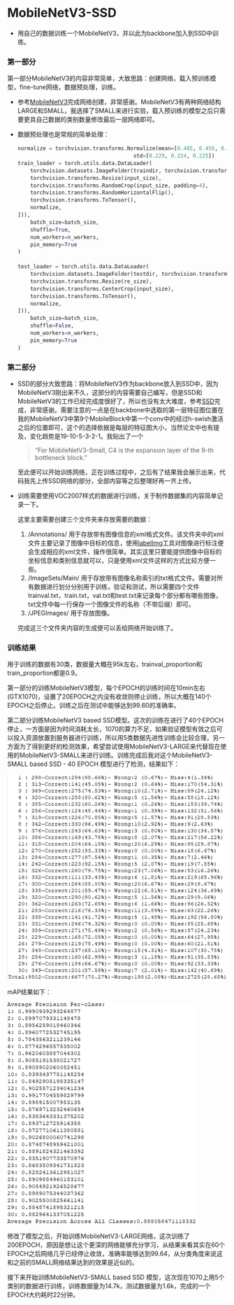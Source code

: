 # MobileNetV3-SSD
- 用自己的数据训练一个MobileNetV3，并以此为backbone加入到SSD中训练。



### 第一部分

第一部分MobileNetV3的内容非常简单，大致思路：创建网络，载入预训练模型，fine-tune网络，数据预处理，训练。

- 参考[MobileNetV3](https://github.com/leaderj1001/MobileNetV3-Pytorch)完成网络创建，非常感谢。MobileNetV3有两种网络结构LARGE和SMALL，我选择了SMALL来进行实验，载入预训练的模型之后只需要更具自己数据的类别数量修改最后一层网络即可。

- 数据预处理也是常规的简单处理：

  ```python
  normalize = torchvision.transforms.Normalize(mean=[0.485, 0.456, 0.406],
                                       std=[0.229, 0.224, 0.225])
  train_loader = torch.utils.data.DataLoader(
      torchvision.datasets.ImageFolder(traindir, torchvision.transforms.Compose([
      torchvision.transforms.Resize(input_size),
      torchvision.transforms.RandomCrop(input_size, padding=4),
      torchvision.transforms.RandomHorizontalFlip(),
      torchvision.transforms.ToTensor(),
      normalize,
  ])),
      batch_size=batch_size,
      shuffle=True,
      num_workers=n_workers,
      pin_memory=True
  )
  
  test_loader = torch.utils.data.DataLoader(
      torchvision.datasets.ImageFolder(testdir, torchvision.transforms.Compose([
      torchvision.transforms.Resize(re_size),
      torchvision.transforms.CenterCrop(input_size),
      torchvision.transforms.ToTensor(),
      normalize,
  ])),
      batch_size=batch_size,
      shuffle=False,
      num_workers=n_workers,
      pin_memory=True
  )
  ```



### 第二部分

- SSD的部分大致思路：将MobileNetV3作为backbone放入到SSD中，因为MobileNetV3刚出来不久，这部分的内容需要自己编写，但是SSD和MobileNetV3的工作已经完成度很好了，所以也没有太大难度，参考[SSD](<https://github.com/qfgaohao/pytorch-ssd>)完成，非常感谢。需要注意的一点是在backbone中选取的第一层特征图位置在我的MobileNetV3中第9个MobileBlock中第一个conv中的经过h-swish激活之后的位置即可，这个的选择依据是每层的特征图大小，当然论文中也有提及，变化趋势是19-10-5-3-2-1。我贴出了一个

  > “For MobileNetV3-Small, C4 is the expansion layer of the 9-th bottleneck block.”

  至此便可以开始训练网络，正在训练过程中，之后有了结果我会展示出来，代码我先上传SSD网络的部分，全部内容等之后整理好再一齐上传。

- 训练需要使用VOC2007样式的数据进行训练，关于制作数据集的内容简单记录一下。


    这里主要需要创建三个文件夹来存放需要的数据：

  1. /Annotations/ 用于存放带有图像信息的xml格式文件。该文件夹中的xml文件主要记录了图像中目标的信息，使用[labelImg](labelImg.exe)工具对图像进行标注便会生成相应的xml文件，操作很简单。其实这里只要能提供图像中目标的坐标信息和类别信息就可以，只是使用xml文件这样的方式比较方便一些。
  2. /ImageSets/Main/ 用于存放带有图像名称索引的txt格式文件。需要对所有数据进行划分分别用于训练，验证和测试，所以需要四个文件trainval.txt，train.txt，val.txt和test.txt来记录每个部分都有哪些图像，txt文件中每一行保存一个图像文件的名称（不带后缀）即可。
  3. /JPEGImages/ 用于存放图像。

  完成这三个文件夹内容的生成便可以丢给网络开始训练了。

### 训练结果

用于训练的数据有30类，数据量大概在95k左右，trainval_proportion和train_proportion都是0.9。

第一部分的训练MobileNetV3模型，每个EPOCH的训练时间在10min左右(GTX1070)，设置了20EPOCH之内没有收敛则停止训练，所以大概在140个EPOCH之后停止。训练之后在测试中能够达到99.60的准确率。

第二部分训练MobileNetV3 based SSD模型。这次的训练在进行了40个EPOCH停止，一方面是因为时间消耗太长，1070的算力不足，如果验证模型有效之后可以投入资源放置到服务器进行训练，所以用5类数据先进性训练会比较合理，另一方面为了得到更好的检测效果，希望尝试使用MobileNetV3-LARGE来代替现在使用的MobileNetV3-SMALL来进行训练。训练完成后我对这个MobileNetV3-SMALL based SSD - 40 EPOCH 模型进行了检测，结果如下：

![eval-small-30sku](res_/Eval-s-30sku.png)

mAP结果如下：

![eval-small-30sku](res_/Eval-s-mAP.png)

修改了模型之后，开始训练MobileNetV3-LARGE网络，这次训练了200EPOCH，原因是想让这个更深的网络能够充分学习，从结果来看其实在60个EPOCH之后网络几乎已经停止收敛，准确率能够达到99.64，从分类角度来说这和之前的SMALL网络结果达到的效果是近似的。

接下来开始训练MobileNetV3-SMALL based SSD 模型，这次现在1070上用5个类别的数据进行训练，训练数据量为14.7k，测试数据量为1.6k，完成的一个EPOCH大约耗时22分钟。